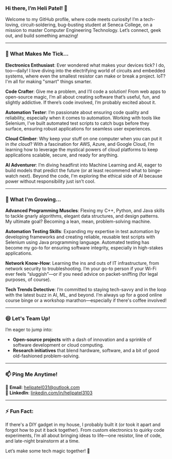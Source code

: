 ### Hi there, I’m Heli Patel! 👋

Welcome to my GitHub profile, where code meets curiosity! I’m a tech-loving, circuit-soldering, bug-busting student at Seneca College, on a mission to master Computer Engineering Technology. Let’s connect, geek out, and build something amazing!

---

### 👀 What Makes Me Tick...
**Electronics Enthusiast**: Ever wondered what makes your devices tick? I do, too—daily! I love diving into the electrifying world of circuits and embedded systems, where even the smallest resistor can make or break a project. IoT? I'm all for making "smart" things smarter.

**Code Crafter**: Give me a problem, and I’ll code a solution! From web apps to open-source magic, I’m all about creating software that’s useful, fun, and slightly addictive. If there’s code involved, I’m probably excited about it.

**Automation Tester**: I’m passionate about ensuring code quality and reliability, especially when it comes to automation. Working with tools like Selenium, I’ve built automated test scripts to catch bugs before they surface, ensuring robust applications for seamless user experiences.

**Cloud Climber**: Why keep your stuff on one computer when you can put it in *the cloud*? With a fascination for AWS, Azure, and Google Cloud, I’m learning how to leverage the mystical powers of cloud platforms to keep applications scalable, secure, and ready for anything.

**AI Adventurer**: I’m diving headfirst into Machine Learning and AI, eager to build models that predict the future (or at least recommend what to binge-watch next). Beyond the code, I'm exploring the ethical side of AI because power without responsibility just isn’t cool.

---

### 🌱 What I'm Growing...
**Advanced Programming Muscles**: Flexing my C++, Python, and Java skills to tackle gnarly algorithms, elegant data structures, and design patterns. My ultimate goal? Becoming a lean, mean, problem-solving machine.

**Automation Testing Skills**: Expanding my expertise in test automation by developing frameworks and creating reliable, reusable test scripts with Selenium using Java programming language. Automated testing has become my go-to for ensuring software integrity, especially in high-stakes applications.

**Network Know-How**: Learning the ins and outs of IT infrastructure, from network security to troubleshooting. I’m your go-to person if your Wi-Fi ever feels “sluggish”—or if you need advice on packet-sniffing (for legal purposes, of course).

**Tech Trends Detective**: I’m committed to staying tech-savvy and in the loop with the latest buzz in AI, ML, and beyond. I’m always up for a good online course binge or a workshop marathon—especially if there's coffee involved!

---

### 😄 Let's Team Up!
I’m eager to jump into:
- **Open-source projects** with a dash of innovation and a sprinkle of software development or cloud computing.
- **Research initiatives** that blend hardware, software, and a bit of good old-fashioned problem-solving.

---

### 📫 Ping Me Anytime!
📧 **Email**: [helipatel031@outlook.com](mailto:helipatel031@outlook.com)  
💼 **LinkedIn**: [linkedin.com/in/helipatel3103](https://www.linkedin.com/in/helipatel3103/)

---

### ⚡ Fun Fact:
If there's a DIY gadget in my house, I probably built it (or took it apart and forgot how to put it back together). From custom electronics to quirky code experiments, I’m all about bringing ideas to life—one resistor, line of code, and late-night brainstorm at a time.

Let’s make some tech magic together! 🚀
